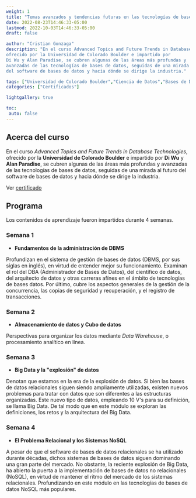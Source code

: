 ```yaml
---
weight: 1
title: "Temas avanzados y tendencias futuras en las tecnologías de bases de datos."
date: 2022-08-23T14:46:33-05:00
lastmod: 2022-10-03T14:46:33-05:00
draft: false

author: "Cristian Gonzaga"
description: "En el curso Advanced Topics and Future Trends in Database Technologies, 
ofrecido por la Universidad de Colorado Boulder e impartido por
Di Wu y Alan Paradise, se cubren algunas de las áreas más profundas y 
avanzadas de las tecnologías de bases de datos, seguidas de una mirada al futuro
del software de bases de datos y hacia dónde se dirige la industria."

tags: ["Universidad de Colorado Boulder","Ciencia de Datos","Bases de Datos"]
categories: ["Certificados"]

lightgallery: true

toc:
 auto: false
---
```

<!--more-->

## Acerca del curso

En el curso *Advanced Topics and Future Trends in Database Technologies*, 
ofrecido por la **Universidad de Colorado Boulder** e impartido por
**Di Wu** y **Alan Paradise**, se cubren algunas de las áreas más profundas y 
avanzadas de las tecnologías de bases de datos, seguidas de una mirada al futuro
del software de bases de datos y hacia dónde se dirige la industria.

Ver [certificado](https://coursera.org/share/b156cf8919e77de5f96c861e27e99774)

## Programa

Los contenidos de aprendizaje fueron impartidos durante 4 semanas.

### Semana 1
* **Fundamentos de la administración de DBMS**

Profundizan en el sistema de gestión de bases de datos (DBMS, por sus siglas en inglés), 
en virtud de entender mejor su funcionamiento. Examinan el rol del DBA (Administrador
de Bases de Datos), del científico de datos, del arquitecto de datos y otras carreras afínes
en el ámbito de tecnologías de bases datos. Por último, cubre los aspectos generales
de la gestión de la concurrencia, las copias de seguridad y recuperación, y el
registro de transacciones. 

### Semana 2
* **Almacenamiento de datos y Cubo de datos**

Perspectivas para organizar los datos mediante *Data Warehouse*, o procesamiento
analítico en línea. 

### Semana 3
* **Big Data y la "explosión" de datos**

Denotan que estamos en la era de la explosión de datos. Si bien las bases de datos
relacionales siguen siendo ampliamente utilizadas, existen nuevos problemas para
tratar con datos que son diferentes a las estructuras organizadas. Este nuevo tipo
de datos, empleando 10 V's para su definición, se llama Big Data. De tal modo que
en este módulo se exploran las definiciones, los retos y la arquitectura del Big Data.

### Semana 4
* **El Problema Relacional y los Sistemas NoSQL**

A pesar de que el software de bases de datos relacionales se ha utilizado durante décadas,
dichos sistemas de bases de datos siguen dominando una gran parte del mercado. No obstante,
la reciente explosión de Big Data, ha abierto la puerta a la implementación de bases de datos
no relacionales (NoSQL), en virtud de mantener el ritmo del mercado de los sistemas relacionales.
Profundizando en este módulo en las tecnologías de bases de datos NoSQL más populares.






